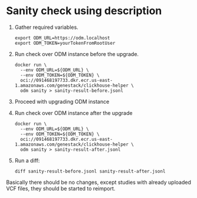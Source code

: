 # Sanity check using description

1. Gather required variables.

    ```shell
    export ODM_URL=https://odm.localhost
    export ODM_TOKEN=yourTokenFromRootUser
    ```

2. Run check over ODM instance before the upgrade.

    ```shell
    docker run \
      --env ODM_URL=${ODM_URL} \
      --env ODM_TOKEN=${ODM_TOKEN} \
      oci://091468197733.dkr.ecr.us-east-1.amazonaws.com/genestack/clickhouse-helper \
      odm sanity > sanity-result-before.jsonl
    ```

3. Proceed with upgrading ODM instance

4. Run check over ODM instance after the upgrade

    ```shell
    docker run \
      --env ODM_URL=${ODM_URL} \
      --env ODM_TOKEN=${ODM_TOKEN} \
      oci://091468197733.dkr.ecr.us-east-1.amazonaws.com/genestack/clickhouse-helper \
      odm sanity > sanity-result-after.jsonl
    ```

5. Run a diff:

    ```shell
    diff sanity-result-before.jsonl sanity-result-after.jsonl
    ```

Basically there should be no changes, except studies with already uploaded VCF files, they should be started to reimport.
